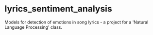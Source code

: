 # lyrics_sentiment_analysis

Models for detection of emotions in song lyrics - a project for a 'Natural Language Processing' class.
